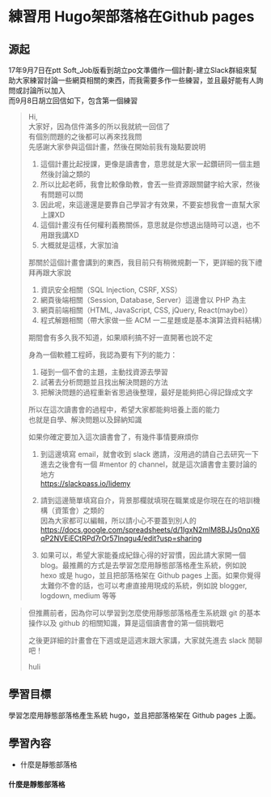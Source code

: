 # 練習用 Hugo架部落格在Github pages
## 源起
17年9月7日在ptt Soft_Job版看到胡立po文準備作一個計劃-建立Slack群組來幫助大家練習討論一些網頁相關的東西，而我需要多作一些練習，並且最好能有人詢問或討論所以加入  
而9月8日胡立回信如下，包含第一個練習
>Hi,  
>大家好，因為信件滿多的所以我就統一回信了  
>有個別問題的之後都可以再來找我問  
>先感謝大家參與這個計畫，然後在開始前我有幾點要說明  
>  
> 1. 這個計畫比起授課，更像是讀書會，意思就是大家一起鑽研同一個主題然後討論之類的  
>2. 所以比起老師，我會比較像助教，會丟一些資源跟關鍵字給大家，然後有問題可以問  
>3. 因此呢，來這邊還是要靠自己學習才有效果，不要妄想我會一直幫大家上課XD  
>4. 這個計畫沒有任何權利義務關係，意思就是你想退出隨時可以退，也不用跟我講XD  
>5. 大概就是這樣，大家加油  
>  
>那關於這個計畫會講到的東西，我目前只有稍微規劃一下，更詳細的我下禮拜再跟大家說  
>1. 資訊安全相關（SQL Injection, CSRF, XSS）  
>2. 網頁後端相關（Session, Database, Server）這邊會以 PHP 為主  
>3. 網頁前端相關（HTML, JavaScript, CSS, jQuery, React(maybe)）  
>4. 程式解題相關（帶大家做一些 ACM 一二星題或是基本演算法資料結構）  
>  
>期間會有多久我不知道，如果順利搞不好一直開著也說不定  
>  
>身為一個軟體工程師，我認為要有下列的能力：  
>1. 碰到一個不會的主題，主動找資源去學習  
>2. 試著去分析問題並且找出解決問題的方法  
>3. 把解決問題的過程重新省思過後整理，最好是能夠把心得記錄成文字  
>  
>所以在這次讀書會的過程中，希望大家都能夠培養上面的能力  
>也就是自學、解決問題以及歸納知識  
>  
>如果你確定要加入這次讀書會了，有幾件事情要麻煩你  
>1. 到這邊填寫 email，就會收到 slack 邀請，沒用過的請自己去研究一下  
>進去之後會有一個 #mentor 的 channel，就是這次讀書會主要討論的地方  
>https://slackpass.io/lidemy  
>  
>2. 請到這邊簡單填寫自介，背景那欄就填現在職業或是你現在在的培訓機構（資策會）之類的  
>因為大家都可以編輯，所以請小心不要蓋到別人的  
>https://docs.google.com/spreadsheets/d/1IgxN2mlM8BJJs0nqX6qP2NVEiECtRPd7rOr57Inqgu4/edit?usp=sharing  
>  
>3. 如果可以，希望大家能養成紀錄心得的好習慣，因此請大家開一個 blog。最推薦的方式是去學習怎麼用靜態部落格產生系統，例如說 hexo 或是 hugo，並且把部落格架在 Github pages 上面。如果你覺得太難你不會的話，也可以考慮直接用現成的系統，例如說 blogger, logdown, medium 等等  
  
>但推薦前者，因為你可以學習到怎麼使用靜態部落格產生系統跟 git 的基本操作以及 github 的相關知識，算是這個讀書會的第一個挑戰吧  
>  
>之後更詳細的計畫會在下週或是這週末跟大家講，大家就先進去 slack 閒聊吧！  
>  
>huli  
## 學習目標
學習怎麼用靜態部落格產生系統 hugo，並且把部落格架在 Github pages 上面。  
## 學習內容

* 什麼是靜態部落格

#### 什麼是靜態部落格